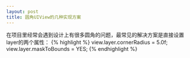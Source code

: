 ```yaml
---
layout: post
title: 圆角UIView的几种实现方案
---
```


在项目里经常会遇到设计上有很多圆角的问题，最常见的解决方案是直接设置layer的两个属性：
{% highlight %}
view.layer.cornerRadius = 5.0f;
view.layer.maskToBounds = YES;
{% endhighlight %}

